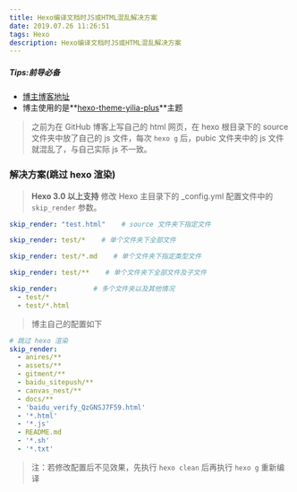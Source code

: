 ```yaml
---
title: Hexo编译文档时JS或HTML混乱解决方案
date: 2019.07.26 11:26:51
tags: Hexo
description: Hexo编译文档时JS或HTML混乱解决方案
---
```

##### Tips:前导必备
- [博主博客地址](https://zhousiwei.gitee.io/)
- 博主使用的是**[hexo-theme-yilia-plus](https://github.com/JoeyBling/hexo-theme-yilia-plus)**主题

> 之前为在 GitHub 博客上写自己的 html 网页，在 hexo 根目录下的 source 文件夹中放了自己的 js 文件，每次 `hexo g` 后，pubic 文件夹中的 js 文件就混乱了，与自己实际 js 不一致。

### 解决方案(跳过 hexo 渲染)

> **Hexo 3.0 以上支持**
> 修改 Hexo 主目录下的 _config.yml 配置文件中的 `skip_render` 参数。
<!--more-->

```yaml
skip_render: "test.html"    # source 文件夹下指定文件

skip_render: test/*    # 单个文件夹下全部文件

skip_render: test/*.md    # 单个文件夹下指定类型文件

skip_render: test/**    # 单个文件夹下全部文件及子文件

skip_render:         # 多个文件夹以及其他情况
  - test/*
  - test/*.html
```

> 博主自己的配置如下

```yaml
# 跳过 hexo 渲染
skip_render:
  - anires/**
  - assets/**
  - gitment/**
  - baidu_sitepush/**
  - canvas_nest/**
  - docs/**
  - 'baidu_verify_QzGNSJ7F59.html'
  - '*.html'
  - '*.js'
  - README.md
  - '*.sh'
  - '*.txt'
```

> 注：若修改配置后不见效果，先执行 ```hexo clean``` 后再执行 ```hexo g``` 重新编译
